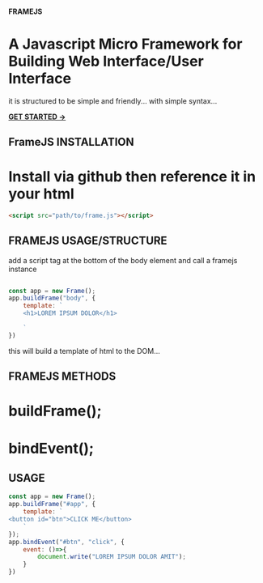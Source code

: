 #### FRAMEJS
#  A Javascript Micro Framework for Building Web Interface/User Interface
it is structured to be simple and friendly... with simple syntax...

**[GET STARTED ->]("https://")**

## FrameJS INSTALLATION

# Install via github then reference it in your html

```html
<script src="path/to/frame.js"></script>
```

## FRAMEJS USAGE/STRUCTURE

add a script tag at the bottom of the body element and call a framejs instance

```javascript

const app = new Frame();
app.buildFrame("body", {
    template: `
    <h1>LOREM IPSUM DOLOR</h1>

    `
})

```

this will build a template of html to the DOM...

## FRAMEJS METHODS
# buildFrame();
# bindEvent();

## USAGE
```javascript
const app = new Frame();
app.buildFrame("#app", {
    template: `
<button id="btn">CLICK ME</button>
    `
});
app.bindEvent("#btn", "click", {
    event: ()=>{
        document.write("LOREM IPSUM DOLOR AMIT");
    }
})
```